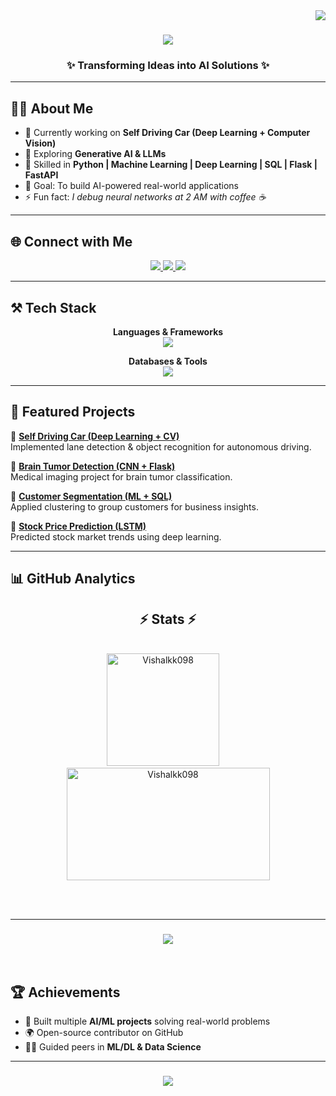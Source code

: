 <img align="right" src="https://komarev.com/ghpvc/?username=vishalkanaujiya&label=Profile+Views&color=blueviolet&style=flat-square" />

<h1 align="center">
  <img src="https://readme-typing-svg.demolab.com?font=Righteous&size=38&duration=3000&pause=1000&color=00F5D4&center=true&vCenter=true&width=600&height=70&lines=Hey+There!+%F0%9F%91%8B;I'm+Vishal+Kanaujiya;AI+Engineer+%7C+ML+Developer;Deep+Learning+%7C+FastAPI+%7C+Flask" />
</h1>

<h3 align="center">✨ Transforming Ideas into AI Solutions ✨</h3>

---

## 🧑‍💻 About Me  

- 🔭 Currently working on **Self Driving Car (Deep Learning + Computer Vision)**  
- 🌱 Exploring **Generative AI & LLMs**  
- 🧠 Skilled in **Python | Machine Learning | Deep Learning | SQL | Flask | FastAPI**  
- 🎯 Goal: To build AI-powered real-world applications  
- ⚡ Fun fact: *I debug neural networks at 2 AM with coffee ☕*  

---

## 🌐 Connect with Me  
<div align="center">
  <a href="mailto:vishalkannaujiya144@gmail.com">
    <img src="https://img.shields.io/badge/Gmail-EA4335?style=for-the-badge&logo=gmail&logoColor=white" />
  </a>
  <a href="https://www.linkedin.com/in/vishal-kanaujiya/" target="_blank">
    <img src="https://img.shields.io/badge/LinkedIn-0A66C2?style=for-the-badge&logo=linkedin&logoColor=white" />
  </a>
  <a href="https://your-portfolio-link.com/" target="_blank">
    <img src="https://img.shields.io/badge/Portfolio-FF6F61?style=for-the-badge&logo=firefox&logoColor=white" />
  </a>
</div>

---

## ⚒️ Tech Stack  

<div align="center">
  
  **Languages & Frameworks**  
  <img src="https://skillicons.dev/icons?i=python,tensorflow,pytorch,flask,fastapi,sklearn" /><br>
  
  **Databases & Tools**  
  <img src="https://skillicons.dev/icons?i=mysql,sqlite,git,github,vscode,linux,postman" />
</div>

---

## 🚀 Featured Projects  

🔹 **[Self Driving Car (Deep Learning + CV)](https://github.com/vishalkanaujiya/self-driving-car-dl)**  
Implemented lane detection & object recognition for autonomous driving.  

🔹 **[Brain Tumor Detection (CNN + Flask)](https://github.com/vishalkanaujiya/brain-tumor-detection)**  
Medical imaging project for brain tumor classification.  

🔹 **[Customer Segmentation (ML + SQL)](https://github.com/vishalkanaujiya/customer-segmentation-ml)**  
Applied clustering to group customers for business insights.  

🔹 **[Stock Price Prediction (LSTM)](https://github.com/vishalkanaujiya/stock-price-prediction)**  
Predicted stock market trends using deep learning.  

---

## 📊 GitHub Analytics  
<h2 align="center">⚡ Stats ⚡</h2>
<br/>
<div align=center>
  <img height="180em" src="https://github-readme-stats.vercel.app/api?username=Vishalikk098count_private=true&show_icons=true&theme=react&rank_icon=github&border_radius=10" alt="Vishalkk098" />&nbsp;&nbsp;&nbsp;&nbsp;
  <img width=325 height="180em" src="https://github-readme-stats.vercel.app/api/top-langs/?username=Vishalkk098&hide=HTML&langs_count=8&layout=compact&theme=react&border_radius=10&size_weight=0.8&count_weight=0.5&exclude_repo=github-readme-stats" alt="Vishalkk098" />

</div>

<br/><br/>
<hr/>

<h3 align="center">
    <img src="https://readme-typing-svg.herokuapp.com/?font=Righteous&size=25&center=true&vCenter=true&width=500&height=70&duration=4000&lines=Thanks+for+visiting!+✌️;+Shoot+me+a+message+on+Linkedin!;I'm+always+down+to+collab+:)">
</h3>

<br/>

## 🏆 Achievements  

- 🥇 Built multiple **AI/ML projects** solving real-world problems  
- 🌍 Open-source contributor on GitHub  
- 🧑‍🏫 Guided peers in **ML/DL & Data Science**  

---

<h3 align="center">
  <img src="https://readme-typing-svg.herokuapp.com/?font=Righteous&size=28&center=true&vCenter=true&width=700&height=70&duration=4000&color=00F5D4&lines=Thanks+for+stopping+by+✌️;Let's+Connect+and+Build+Amazing+AI+Projects!">
</h3>
